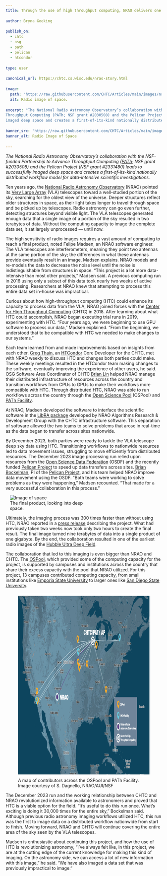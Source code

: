 ```yaml
---
title: Through the use of high throughput computing, NRAO delivers one of the deepest radio images of space

author: Bryna Goeking

publish_on:
  - chtc
  - osg
  - path
  - pelican
  - htcondor
  
type: user

canonical_url: https://chtc.cs.wisc.edu/nrao-story.html

image:
  path: "https://raw.githubusercontent.com/CHTC/Articles/main/images/nrao-vla.png"
  alt: Radio image of space.
  
excerpt: "The National Radio Astronomy Observatory’s collaboration with the NSF-funded Partnership to Advance 
Throughput Computing (PATh; NSF grant #2030508) and the Pelican Project (NSF grant #2331480) leads to successfully
imaged deep space and creates a first-of-its-kind nationally distributed workflow model for data-intensive scientific investigations."

banner_src: "https://raw.githubusercontent.com/CHTC/Articles/main/images/nrao-vla.png"
banner_alt: Radio Image of Space

---
```


*The National Radio Astronomy Observatory’s collaboration with the NSF-funded Partnership to Advance Throughput Computing 
([PATh](https://path-cc.io/); NSF grant #2030508) and the Pelican Project (NSF grant #2331480)  leads to successfully imaged deep 
space and creates a first-of-its-kind nationally distributed workflow model for data-intensive scientific investigations.*


Ten years ago, the [National Radio Astronomy Observatory](https://public.nrao.edu/) (NRAO) pointed its
[Very Large Array](https://public.nrao.edu/telescopes/vla/) (VLA) telescopes toward a well-studied portion of the sky, searching for the
oldest view of the universe. Deeper structures reflect older structures in space, as their light takes longer to travel through space 
and be picked up by telescopes. Radio astronomy can go even further, detecting structures beyond visible light. The VLA 
telescopes generated enough data that a single image of a portion of the sky resulted in two terabytes of data. Without the 
computing capacity to image the complete data set, it sat largely unprocessed — until now.  


The high sensitivity of radio images requires a vast amount of computing to reach a final product, noted Felipe Madsen, an 
NRAO software engineer. The VLA telescopes are interferometers, meaning they point two antennas at the same portion of the 
sky; the differences in what these antennas provide eventually result in an image, Madsen explains. NRAO models and re-models 
the data to decrease the noise level until the noise is indistinguishable from structures in space. “This project is a lot 
more data-intensive than most other projects,” Madsen said. A previous computing run in 2016 using only a subset of this data took nearly two weeks of active 
processing. Researchers at NRAO knew that attempting to process this entire data set in-house was impractical. 

Curious about how high-throughput computing (HTC) could enhance its capacity to process data from the VLA, NRAO joined 
forces with the [Center for High Throughput Computing](https://chtc.cs.wisc.edu/) (CHTC) in 2018. After learning about 
what HTC could accomplish, NRAO began executing trial runs in 2019, experimenting with HTC. “Four years ago, we were 
beginning to use GPU software to process our data,” Madsen explained. “From the beginning, we understood that to be 
compatible with HTC we needed to make changes to our systems.”


Each team learned from and made improvements based on insights from each other. [Greg Thain](https://www.cs.wisc.edu/staff/thain-gregory/),
an [HTCondor](https://htcondor.org/) Core Developer for the CHTC, met with NRAO weekly to discuss HTC and changes both parties 
could make. These weekly meetings resulted in the HTCondor team making changes to the software, eventually improving the 
experience of other users, he said. OSG Software Area Coordinator of CHTC [Brian Lin](https://www.cs.wisc.edu/staff/lin-brian/) 
helped NRAO manage their distributed infrastructure of resources across the country and transition workflows from CPUs to GPUs 
to make their workflows more compatible with HTC. Through distributed HTC, NRAO was able to run workflows across the country through the
[Open Science Pool](https://osg-htc.org/services/open_science_pool.html) (OSPool) and 
[PATh Facility](https://path-cc.io/facility/index.html).


At NRAO, Madsen developed the software to interface the scientific software in the [LibRA package](https://github.com/ardg-nrao/libra)
developed by NRAO Algorithms Research & Development Group with the CHTC infrastructure software. This separation of software 
allowed the two teams to solve problems that arose in real-time as the data began to transfer across sites nationwide.


By December 2023, both parties were ready to tackle the VLA telescope deep sky data using HTC. Transitioning workflows to
nationwide resources led to data movement issues, struggling to move efficiently from distributed resources. The December 
2023 image processing run relied upon resources from the [Open Science Data Federation](https://osg-htc.org/services/osdf.html) 
(OSDF) and the recently funded [Pelican Project](https://chtc.cs.wisc.edu/the-pelican-project.html) to speed up data 
transfers across sites. [Brian Bockelman](https://morgridge.org/profile/brian-bockelman/), PI of the 
[Pelican Project](https://pelicanplatform.org/), and his team helped NRAO improve data movement using the OSDF. “Both teams 
were working to solve problems as they were happening,” Madsen recounted. “That made for a very successful collaboration 
in this process.”

  
 <figure class="figure float-end" style="margin-left: 1em; width: 250px;">
  <img src="https://raw.githubusercontent.com/CHTC/Articles/main/images/nrao-vla.png" class="figure-img img-fluid rounded" alt="Image of
    space" width="250px">
   <figcaption class="figure-caption">The final product, looking into deep space.<br/></figcaption>
</figure>


Ultimately, the imaging process was 300 times faster than without using HTC, NRAO reported in 
a [press release](https://public.nrao.edu/news/astronomers-study-the-universe-300-times-faster/) describing 
the project. What had previously taken two weeks now took only two hours to create the final result. The final image turned nine terabytes of data into a single 
product of one gigabyte.  By 
the end, the collaboration resulted in one of the earliest radio images of the
[Hubble Ultra Deep Field](https://esahubble.org/images/heic0611b/).


The collaboration that led to this imaging is even bigger than NRAO and CHTC. 
The [OSPool](https://osg-htc.org/services/open_science_pool), which provided some of the computing capacity for the project, 
is supported by campuses and institutions across the country that share their excess capacity with the pool 
that NRAO utilized. For this project, 13 campuses contributed computing capacity, from small institutions 
like [Emporia State University](https://www.emporia.edu/) to larger ones like [San Diego State University](https://www.sdsu.edu/).


<figure class="figure float-end" style="margin-center: 1em">
  <img src='https://raw.githubusercontent.com/CHTC/Articles/main/images/nrao_chtc_collab_map.jpeg' height="594" width="1024" 
    alt="Map of United States, line connecting 13 locations involved in data processing.">
  <figcaption class="figure-caption">A map of contributors across the OSPool and PATh Facility. Image courtesy of S. Dagnello, NRAO/AUI/NSF
<br/></figcaption>
</figure>


The December 2023 run and the working relationship between CHTC and NRAO revolutionized information available to astronomers
and proved that HTC is a viable option for the field. “It’s useful to do this run once. What’s exciting is doing it 
30,000 times for the entire sky,” Bockelman said. Although previous radio astronomy imaging workflows utilized HTC, 
this run was the first to image data on a distributed workflow nationwide from start to finish. Moving forward, NRAO 
and CHTC will continue covering the entire area of the sky seen by the VLA telescopes.


Madsen is enthusiastic about continuing this project, and how the use of HTC is revolutionizing astronomy, “I’ve always felt 
like, in this project, we are at the cutting edge of the current knowledge for making this kind of imaging. 
On the astronomy side, we can access a lot of new information with this image,” he said. “We have also imaged a data set that was
previously impractical to image.”
